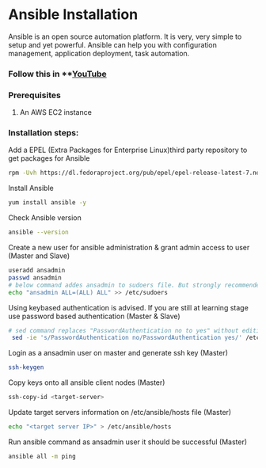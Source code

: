 # Ansible Installation

Ansible is an open source automation platform. It is very, very simple to setup and yet powerful. Ansible can help you with configuration management, application deployment, task automation.

### Follow this in **[YouTube](https://www.youtube.com/watch?v=79xFyOc_eEY)

### Prerequisites

1. An AWS EC2 instance 

### Installation steps:

Add a EPEL (Extra Packages for Enterprise Linux)third party repository to get packages for Ansible 
```sh 
rpm -Uvh https://dl.fedoraproject.org/pub/epel/epel-release-latest-7.noarch.rpm
```

Install Ansible
```sh 
yum install ansible -y 
```

Check Ansible version 

```sh 
ansible --version
```

Create a new user for ansible administration & grant admin access to user (Master and Slave)
```sh 
useradd ansadmin
passwd ansadmin
# below command addes ansadmin to sudoers file. But strongly recommended to use "visudo" command if you are aware vi or nano editor. 
echo "ansadmin ALL=(ALL) ALL" >> /etc/sudoers
```

Using keybased authentication is advised. If you are still at learning stage use password based authentication (Master & Slave)
```sh 
# sed command replaces "PasswordAuthentication no to yes" without editing file 
 sed -ie 's/PasswordAuthentication no/PasswordAuthentication yes/' /etc/ssh/sshd_config
``` 
Login as a ansadmin user on master and generate ssh key (Master)
```sh 
ssh-keygen
```
Copy keys onto all ansible client nodes (Master)
```sh 
ssh-copy-id <target-server>
```

Update target servers information on /etc/ansible/hosts file (Master)
```sh 
echo "<target server IP>" > /etc/ansible/hosts
```
Run ansible command as ansadmin user it should be successful (Master)
```sh 
ansible all -m ping
```
